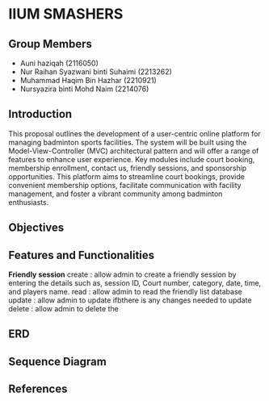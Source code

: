 # IIUM SMASHERS

## Group Members

* Auni haziqah (2116050)
* Nur Raihan Syazwani binti Suhaimi (2213262)
* Muhammad Haqim Bin Hazhar (2210921)
* Nursyazira binti Mohd Naim (2214076)

## Introduction

This proposal outlines the development of a user-centric online platform for managing badminton sports facilities. The system will be built using the Model-View-Controller (MVC) architectural pattern and will offer a range of features to enhance user experience. Key modules include court booking, membership enrollment, contact us, friendly sessions, and sponsorship opportunities. This platform aims to streamline court bookings, provide convenient membership options, facilitate communication with facility management, and foster a vibrant community among badminton enthusiasts.

## Objectives



## Features and Functionalities

**Friendly session**
create : allow admin to create a friendly session by entering the details such as, session ID, Court number, category, date, time, and players name.
read : allow admin to read the friendly list database
update : allow admin to update ifbthere is any changes needed to update
delete : allow admin to delete the 





## ERD 






## Sequence Diagram


## References

